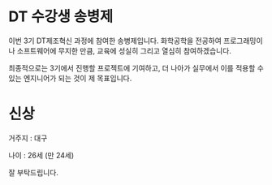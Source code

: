 # DT 수강생 송병제

이번 3기 DT제조혁신 과정에 참여한 송병제입니다. 화학공학을 전공하여 프로그래밍이나 소프트웨어에 무지한 만큼, 교육에 성실히 그리고 열심히 참여하겠습니다.

최종적으로는 3기에서 진행할 프로젝트에 기여하고, 더 나아가 실무에서 이를 적용할 수 있는 엔지니어가 되는 것이 제 목표입니다.

# 신상

거주지 : 대구

나이 : 26세 (만 24세)

잘 부탁드립니다.
